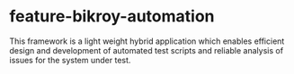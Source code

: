 # feature-bikroy-automation
This framework is a light weight hybrid application which enables efficient design and development of automated test  scripts and reliable analysis of issues for the system under test.
